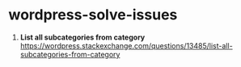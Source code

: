 # wordpress-solve-issues

1. **List all subcategories from category** https://wordpress.stackexchange.com/questions/13485/list-all-subcategories-from-category
